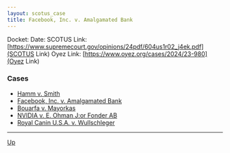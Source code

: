 ```yaml
---
layout: scotus_case
title: Facebook, Inc. v. Amalgamated Bank
---
```


Docket:
Date:
SCOTUS Link: [https://www.supremecourt.gov/opinions/24pdf/604us1r02_j4ek.pdf](SCOTUS Link)
Oyez Link: [https://www.oyez.org/cases/2024/23-980](Oyez Link)


### Cases
*  [Hamm v. Smith](./Hamm_Smith.md)
*  [Facebook, Inc. v. Amalgamated Bank](FacebookInc_AmalgamatedBank.md)
*  [Bouarfa v. Mayorkas](Bouarfa_Mayorkas.md)
*  [NVIDIA v. E. Ohman J:or Fonder AB](NVIDIA_EOhmanJ.md)
*  [Royal Canin U.S.A. v. Wullschleger](RoyalCaninUSA_Wullschleger.md)

<hr>

[Up](./README.md)
